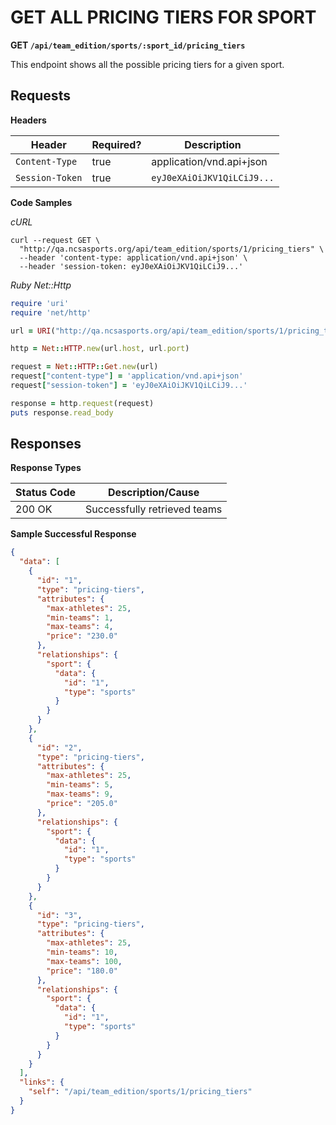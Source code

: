 # GET ALL PRICING TIERS FOR SPORT

**GET `/api/team_edition/sports/:sport_id/pricing_tiers`**

This endpoint shows all the possible pricing tiers for a given sport.

## Requests

**Headers**

| Header          | Required? | Description                |
|-----------------|-----------|----------------------------|
| `Content-Type`  | true      | application/vnd.api+json   |
| `Session-Token` | true      | `eyJ0eXAiOiJKV1QiLCiJ9...` |


**Code Samples**

_cURL_

```shell
curl --request GET \
  "http://qa.ncsasports.org/api/team_edition/sports/1/pricing_tiers" \
  --header 'content-type: application/vnd.api+json' \
  --header 'session-token: eyJ0eXAiOiJKV1QiLCiJ9...'

```

_Ruby Net::Http_

```ruby
require 'uri'
require 'net/http'

url = URI("http://qa.ncsasports.org/api/team_edition/sports/1/pricing_tiers")

http = Net::HTTP.new(url.host, url.port)

request = Net::HTTP::Get.new(url)
request["content-type"] = 'application/vnd.api+json'
request["session-token"] = 'eyJ0eXAiOiJKV1QiLCiJ9...'

response = http.request(request)
puts response.read_body
```

## Responses

**Response Types**

| Status Code                    | Description/Cause                 |
|--------------------------------|-----------------------------------|
| 200 OK                         | Successfully retrieved teams      |


**Sample Successful Response**

```json
{
  "data": [
    {
      "id": "1",
      "type": "pricing-tiers",
      "attributes": {
        "max-athletes": 25,
        "min-teams": 1,
        "max-teams": 4,
        "price": "230.0"
      },
      "relationships": {
        "sport": {
          "data": {
            "id": "1",
            "type": "sports"
          }
        }
      }
    },
    {
      "id": "2",
      "type": "pricing-tiers",
      "attributes": {
        "max-athletes": 25,
        "min-teams": 5,
        "max-teams": 9,
        "price": "205.0"
      },
      "relationships": {
        "sport": {
          "data": {
            "id": "1",
            "type": "sports"
          }
        }
      }
    },
    {
      "id": "3",
      "type": "pricing-tiers",
      "attributes": {
        "max-athletes": 25,
        "min-teams": 10,
        "max-teams": 100,
        "price": "180.0"
      },
      "relationships": {
        "sport": {
          "data": {
            "id": "1",
            "type": "sports"
          }
        }
      }
    }
  ],
  "links": {
    "self": "/api/team_edition/sports/1/pricing_tiers"
  }
}
```
